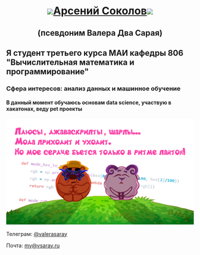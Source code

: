 <h1 align="center"><img src="https://www.gifcen.com/wp-content/uploads/2022/01/shrek-gif-2.gif" height="75"/><a href="#" target="_blank">Арсений Соколов</a><img src="https://www.gifcen.com/wp-content/uploads/2022/01/shrek-gif-2.gif" height="75"/>
</h2>
<h2 align="center">(псевдоним Валера Два Сарая)</h2>

<h2> Я студент третьего курса МАИ кафедры 806 "Вычислительная математика и программирование"</h2>

### Сфера интересов: анализ данных и машинное обучение

#### В данный момент обучаюсь основам data science, участвую в хакатонах, веду pet проекты
![Иллюстрация к проекту](/диско2.png)

Телеграм: [@valerasaray](http://valerasaray.t.me)

Почта: [my@vsaray.ru](my@vsaray.ru)
